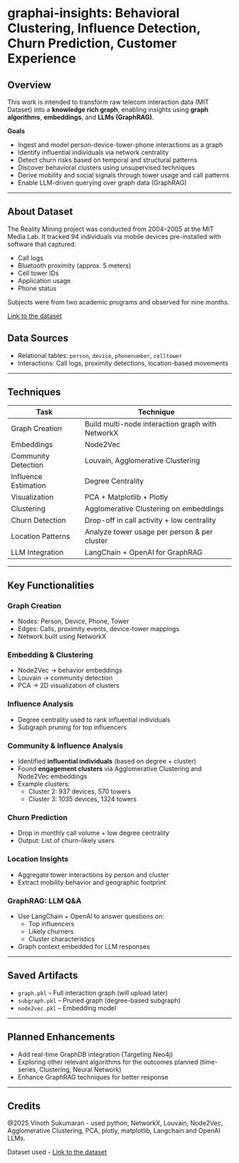 # graphai-insights: Behavioral Clustering, Influence Detection, Churn Prediction, Customer Experience

## Overview

This work is intended to transform raw telecom interaction data (MIT Dataset) into a **knowledge rich graph**, enabling  insights using **graph algorithms**, **embeddings**, and **LLMs (GraphRAG)**.

**Goals**
- Ingest and model person-device-tower-phone interactions as a graph
- Identify influential individuals via network centrality
- Detect churn risks based on temporal and structural patterns
- Discover behavioral clusters using unsupervised techniques
- Derive mobility and social signals through tower usage and call patterns
- Enable LLM-driven querying over graph data (GraphRAG)

---
## About Dataset
The Reality Mining project was conducted from 2004–2005 at the MIT Media Lab. It tracked 94 individuals via mobile devices pre-installed with software that captured:
- Call logs
- Bluetooth proximity (approx. 5 meters)
- Cell tower IDs
- Application usage
- Phone status

Subjects were from two academic programs and observed for nine months.

[Link to the dataset](http://realitycommons.media.mit.edu/realitymining.html)

## Data Sources
- Relational tables: `person`, `device`, `phonenumber`, `celltower`
- Interactions: Call logs, proximity detections, location-based movements

---

## Techniques

| Task | Technique |
|------|-----------|
| Graph Creation | Build multi-node interaction graph with NetworkX |
| Embeddings | Node2Vec |
| Community Detection | Louvain, Agglomerative Clustering |
| Influence Estimation | Degree Centrality |
| Visualization | PCA + Matplotlib + Plotly |
| Clustering | Agglomerative Clustering on embeddings |
| Churn Detection | Drop-off in call activity + low centrality |
| Location Patterns | Analyze tower usage per person & per cluster |
| LLM Integration | LangChain + OpenAI for GraphRAG |

---

## Key Functionalities

### Graph Creation
- Nodes: Person, Device, Phone, Tower
- Edges: Calls, proximity events, device-tower mappings
- Network built using NetworkX

### Embedding & Clustering
- Node2Vec → behavior embeddings
- Louvain → community detection
- PCA → 2D visualization of clusters

### Influence Analysis
- Degree centrality used to rank influential individuals
- Subgraph pruning for top influencers

### Community & Influence Analysis
- Identified **influential individuals** (based on degree + cluster)
- Found **engagement clusters** via Agglomerative Clustering and Node2Vec embeddings
- Example clusters:
  - Cluster 2: 937 devices, 570 towers
  - Cluster 3: 1035 devices, 1324 towers
    
### Churn Prediction
- Drop in monthly call volume + low degree centrality
- Output: List of churn-likely users

### Location Insights
- Aggregate tower interactions by person and cluster
- Extract mobility behavior and geographic footprint

### GraphRAG: LLM Q&A
- Use LangChain + OpenAI to answer questions on:
  - Top influencers
  - Likely churners
  - Cluster characteristics
- Graph context embedded for LLM responses

---

## Saved Artifacts
- `graph.pkl` – Full interaction graph (will upload later)
- `subgraph.pkl` – Pruned graph (degree-based subgraph)
- `node2vec.pkl` – Embedding model

---

## Planned Enhancements
- Add real-time GraphDB integration (Targeting Neo4j)
- Exploring other relevant algorithms for the outcomes planned (time-series, Clustering, Neural Network)
- Enhance GraphRAG techniques for better response

---

## Credits

@2025 Vinoth Sukumaran - used python, NetworkX, Louvain, Node2Vec, Agglomerative Clustering, PCA, plotly, matplotlib, Langchain and OpenAI LLMs.

Dataset used - [Link to the dataset](http://realitycommons.media.mit.edu/realitymining.html)

